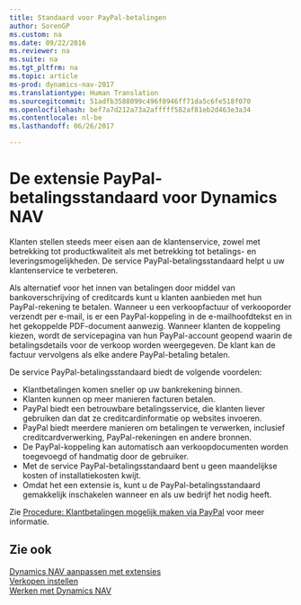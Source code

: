 ```yaml
---
title: Standaard voor PayPal-betalingen
author: SorenGP
ms.custom: na
ms.date: 09/22/2016
ms.reviewer: na
ms.suite: na
ms.tgt_pltfrm: na
ms.topic: article
ms-prod: dynamics-nav-2017
ms.translationtype: Human Translation
ms.sourcegitcommit: 51adfb3588099c496f0946ff71da5c6fe518f070
ms.openlocfilehash: bef7a7d212a73a2afffff582af81eb2d463e3a34
ms.contentlocale: nl-be
ms.lasthandoff: 06/26/2017

---
```


# <a name="the-paypal-payments-standard-extension-to-dynamics-nav"></a>De extensie PayPal-betalingsstandaard voor Dynamics NAV
Klanten stellen steeds meer eisen aan de klantenservice, zowel met betrekking tot productkwaliteit als met betrekking tot betalings- en leveringsmogelijkheden. De service PayPal-betalingsstandaard helpt u uw klantenservice te verbeteren.

Als alternatief voor het innen van betalingen door middel van bankoverschrijving of creditcards kunt u klanten aanbieden met hun PayPal-rekening te betalen. Wanneer u een verkoopfactuur of verkooporder verzendt per e-mail, is er een PayPal-koppeling in de e-mailhoofdtekst en in het gekoppelde PDF-document aanwezig. Wanneer klanten de koppeling kiezen, wordt de servicepagina van hun PayPal-account geopend waarin de betalingsdetails voor de verkoop worden weergegeven. De klant kan de factuur vervolgens als elke andere PayPal-betaling betalen.

De service PayPal-betalingsstandaard biedt de volgende voordelen:

- Klantbetalingen komen sneller op uw bankrekening binnen.
- Klanten kunnen op meer manieren facturen betalen.
- PayPal biedt een betrouwbare betalingsservice, die klanten liever gebruiken dan dat ze creditcardinformatie op websites invoeren.
- PayPal biedt meerdere manieren om betalingen te verwerken, inclusief creditcardverwerking, PayPal-rekeningen en andere bronnen.
- De PayPal-koppeling kan automatisch aan verkoopdocumenten worden toegevoegd of handmatig door de gebruiker.
- Met de service PayPal-betalingsstandaard bent u geen maandelijkse kosten of installatiekosten kwijt.
- Omdat het een extensie is, kunt u de PayPal-betalingsstandaard gemakkelijk inschakelen wanneer en als uw bedrijf het nodig heeft.  

Zie [Procedure: Klantbetalingen mogelijk maken via PayPal](sales-how-enable-customer-payments-paypal.md) voor meer informatie.

## <a name="see-also"></a>Zie ook  
[Dynamics NAV aanpassen met extensies](ui-extensions.md)  
[Verkopen instellen](sales-setup-sales.md)  
[Werken met Dynamics NAV](ui-work-product.md)

